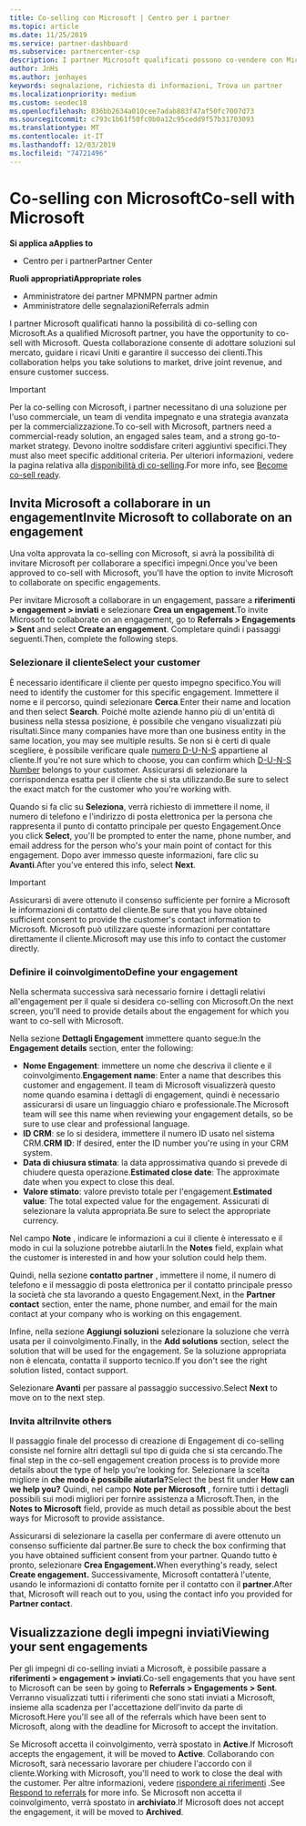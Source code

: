 ```yaml
---
title: Co-selling con Microsoft | Centro per i partner
ms.topic: article
ms.date: 11/25/2019
ms.service: partner-dashboard
ms.subservice: partnercenter-csp
description: I partner Microsoft qualificati possono co-vendere con Microsoft. Scopri come definire gli impegni, invitare Microsoft a collaborare o visualizzare gli impegni inviati.
author: JnHs
ms.author: jenhayes
keywords: segnalazione, richiesta di informazioni, Trova un partner
ms.localizationpriority: medium
ms.custom: seodec18
ms.openlocfilehash: 836bb2634a010cee7adab883f47af50fc7007d73
ms.sourcegitcommit: c793c1b61f50fc0b0a12c95cedd9f57b31703093
ms.translationtype: MT
ms.contentlocale: it-IT
ms.lasthandoff: 12/03/2019
ms.locfileid: "74721496"
---
```

# <a name="co-sell-with-microsoft"></a><span data-ttu-id="21abe-105">Co-selling con Microsoft</span><span class="sxs-lookup"><span data-stu-id="21abe-105">Co-sell with Microsoft</span></span>

<span data-ttu-id="21abe-106">**Si applica a**</span><span class="sxs-lookup"><span data-stu-id="21abe-106">**Applies to**</span></span>

-  <span data-ttu-id="21abe-107">Centro per i partner</span><span class="sxs-lookup"><span data-stu-id="21abe-107">Partner Center</span></span>

<span data-ttu-id="21abe-108">**Ruoli appropriati**</span><span class="sxs-lookup"><span data-stu-id="21abe-108">**Appropriate roles**</span></span>

- <span data-ttu-id="21abe-109">Amministratore dei partner MPN</span><span class="sxs-lookup"><span data-stu-id="21abe-109">MPN partner admin</span></span>
- <span data-ttu-id="21abe-110">Amministratore delle segnalazioni</span><span class="sxs-lookup"><span data-stu-id="21abe-110">Referrals admin</span></span>

<span data-ttu-id="21abe-111">I partner Microsoft qualificati hanno la possibilità di co-selling con Microsoft.</span><span class="sxs-lookup"><span data-stu-id="21abe-111">As a qualified Microsoft partner, you have the opportunity to co-sell with Microsoft.</span></span> <span data-ttu-id="21abe-112">Questa collaborazione consente di adottare soluzioni sul mercato, guidare i ricavi Uniti e garantire il successo dei clienti.</span><span class="sxs-lookup"><span data-stu-id="21abe-112">This collaboration helps you take solutions to market, drive joint revenue, and ensure customer success.</span></span>

> [!IMPORTANT]
> <span data-ttu-id="21abe-113">Per la co-selling con Microsoft, i partner necessitano di una soluzione per l'uso commerciale, un team di vendita impegnato e una strategia avanzata per la commercializzazione.</span><span class="sxs-lookup"><span data-stu-id="21abe-113">To co-sell with Microsoft, partners need a commercial-ready solution, an engaged sales team, and a strong go-to-market strategy.</span></span> <span data-ttu-id="21abe-114">Devono inoltre soddisfare criteri aggiuntivi specifici.</span><span class="sxs-lookup"><span data-stu-id="21abe-114">They must also meet specific additional criteria.</span></span> <span data-ttu-id="21abe-115">Per ulteriori informazioni, vedere la pagina relativa alla [disponibilità di co-selling](https://partner.microsoft.com/reach-customers/selling-with-microsoft#become-ready).</span><span class="sxs-lookup"><span data-stu-id="21abe-115">For more info, see [Become co-sell ready](https://partner.microsoft.com/reach-customers/selling-with-microsoft#become-ready).</span></span>

## <a name="invite-microsoft-to-collaborate-on-an-engagement"></a><span data-ttu-id="21abe-116">Invita Microsoft a collaborare in un engagement</span><span class="sxs-lookup"><span data-stu-id="21abe-116">Invite Microsoft to collaborate on an engagement</span></span>

<span data-ttu-id="21abe-117">Una volta approvata la co-selling con Microsoft, si avrà la possibilità di invitare Microsoft per collaborare a specifici impegni.</span><span class="sxs-lookup"><span data-stu-id="21abe-117">Once you've been approved to co-sell with Microsoft, you'll have the option to invite Microsoft to collaborate on specific engagements.</span></span>

<span data-ttu-id="21abe-118">Per invitare Microsoft a collaborare in un engagement, passare a **riferimenti > engagement > inviati** e selezionare **Crea un engagement**.</span><span class="sxs-lookup"><span data-stu-id="21abe-118">To invite Microsoft to collaborate on an engagement, go to **Referrals > Engagements > Sent** and select **Create an engagement**.</span></span> <span data-ttu-id="21abe-119">Completare quindi i passaggi seguenti.</span><span class="sxs-lookup"><span data-stu-id="21abe-119">Then, complete the following steps.</span></span>

### <a name="select-your-customer"></a><span data-ttu-id="21abe-120">Selezionare il cliente</span><span class="sxs-lookup"><span data-stu-id="21abe-120">Select your customer</span></span>

<span data-ttu-id="21abe-121">È necessario identificare il cliente per questo impegno specifico.</span><span class="sxs-lookup"><span data-stu-id="21abe-121">You will need to identify the customer for this specific engagement.</span></span> <span data-ttu-id="21abe-122">Immettere il nome e il percorso, quindi selezionare **Cerca**.</span><span class="sxs-lookup"><span data-stu-id="21abe-122">Enter their name and location and then select **Search**.</span></span> <span data-ttu-id="21abe-123">Poiché molte aziende hanno più di un'entità di business nella stessa posizione, è possibile che vengano visualizzati più risultati.</span><span class="sxs-lookup"><span data-stu-id="21abe-123">Since many companies have more than one business entity in the same location, you may see multiple results.</span></span> <span data-ttu-id="21abe-124">Se non si è certi di quale scegliere, è possibile verificare quale [numero D-U-N-S](https://www.dnb.com/duns-number.html) appartiene al cliente.</span><span class="sxs-lookup"><span data-stu-id="21abe-124">If you're not sure which to choose, you can confirm which [D-U-N-S Number](https://www.dnb.com/duns-number.html) belongs to your customer.</span></span> <span data-ttu-id="21abe-125">Assicurarsi di selezionare la corrispondenza esatta per il cliente che si sta utilizzando.</span><span class="sxs-lookup"><span data-stu-id="21abe-125">Be sure to select the exact match for the customer who you're working with.</span></span> 

<span data-ttu-id="21abe-126">Quando si fa clic su **Seleziona**, verrà richiesto di immettere il nome, il numero di telefono e l'indirizzo di posta elettronica per la persona che rappresenta il punto di contatto principale per questo Engagement.</span><span class="sxs-lookup"><span data-stu-id="21abe-126">Once you click **Select**, you'll be prompted to enter the name, phone number, and email address for the person who's your main point of contact for this engagement.</span></span> <span data-ttu-id="21abe-127">Dopo aver immesso queste informazioni, fare clic su **Avanti**.</span><span class="sxs-lookup"><span data-stu-id="21abe-127">After you've entered this info, select **Next**.</span></span>

> [!IMPORTANT]
> <span data-ttu-id="21abe-128">Assicurarsi di avere ottenuto il consenso sufficiente per fornire a Microsoft le informazioni di contatto del cliente.</span><span class="sxs-lookup"><span data-stu-id="21abe-128">Be sure that you have obtained sufficient consent to provide the customer's contact information to Microsoft.</span></span> <span data-ttu-id="21abe-129">Microsoft può utilizzare queste informazioni per contattare direttamente il cliente.</span><span class="sxs-lookup"><span data-stu-id="21abe-129">Microsoft may use this info to contact the customer directly.</span></span>

### <a name="define-your-engagement"></a><span data-ttu-id="21abe-130">Definire il coinvolgimento</span><span class="sxs-lookup"><span data-stu-id="21abe-130">Define your engagement</span></span>

<span data-ttu-id="21abe-131">Nella schermata successiva sarà necessario fornire i dettagli relativi all'engagement per il quale si desidera co-selling con Microsoft.</span><span class="sxs-lookup"><span data-stu-id="21abe-131">On the next screen, you'll need to provide details about the engagement for which you want to co-sell with Microsoft.</span></span>

<span data-ttu-id="21abe-132">Nella sezione **Dettagli Engagement** immettere quanto segue:</span><span class="sxs-lookup"><span data-stu-id="21abe-132">In the **Engagement details** section, enter the following:</span></span>
- <span data-ttu-id="21abe-133">**Nome Engagement**: immettere un nome che descriva il cliente e il coinvolgimento.</span><span class="sxs-lookup"><span data-stu-id="21abe-133">**Engagement name**: Enter a name that describes this customer and engagement.</span></span> <span data-ttu-id="21abe-134">Il team di Microsoft visualizzerà questo nome quando esamina i dettagli di engagement, quindi è necessario assicurarsi di usare un linguaggio chiaro e professionale.</span><span class="sxs-lookup"><span data-stu-id="21abe-134">The Microsoft team will see this name when reviewing your engagement details, so be sure to use clear and professional language.</span></span>
- <span data-ttu-id="21abe-135">**ID CRM**: se lo si desidera, immettere il numero ID usato nel sistema CRM.</span><span class="sxs-lookup"><span data-stu-id="21abe-135">**CRM ID**: If desired, enter the ID number you're using in your CRM system.</span></span>
- <span data-ttu-id="21abe-136">**Data di chiusura stimata**: la data approssimativa quando si prevede di chiudere questa operazione.</span><span class="sxs-lookup"><span data-stu-id="21abe-136">**Estimated close date**: The approximate date when you expect to close this deal.</span></span>
- <span data-ttu-id="21abe-137">**Valore stimato**: valore previsto totale per l'engagement.</span><span class="sxs-lookup"><span data-stu-id="21abe-137">**Estimated value**: The total expected value for the engagement.</span></span> <span data-ttu-id="21abe-138">Assicurati di selezionare la valuta appropriata.</span><span class="sxs-lookup"><span data-stu-id="21abe-138">Be sure to select the appropriate currency.</span></span>

<span data-ttu-id="21abe-139">Nel campo **Note** , indicare le informazioni a cui il cliente è interessato e il modo in cui la soluzione potrebbe aiutarli.</span><span class="sxs-lookup"><span data-stu-id="21abe-139">In the **Notes** field, explain what the customer is interested in and how your solution could help them.</span></span>

 <span data-ttu-id="21abe-140">Quindi, nella sezione **contatto partner** , immettere il nome, il numero di telefono e il messaggio di posta elettronica per il contatto principale presso la società che sta lavorando a questo Engagement.</span><span class="sxs-lookup"><span data-stu-id="21abe-140">Next, in the **Partner contact** section, enter the name, phone number, and email for the main contact at your company who is working on this engagement.</span></span>

<span data-ttu-id="21abe-141">Infine, nella sezione **Aggiungi soluzioni** selezionare la soluzione che verrà usata per il coinvolgimento.</span><span class="sxs-lookup"><span data-stu-id="21abe-141">Finally, in the **Add solutions** section, select the solution that will be used for the engagement.</span></span> <span data-ttu-id="21abe-142">Se la soluzione appropriata non è elencata, contatta il supporto tecnico.</span><span class="sxs-lookup"><span data-stu-id="21abe-142">If you don't see the right solution listed, contact support.</span></span>

<span data-ttu-id="21abe-143">Selezionare **Avanti** per passare al passaggio successivo.</span><span class="sxs-lookup"><span data-stu-id="21abe-143">Select **Next** to move on to the next step.</span></span>

### <a name="invite-others"></a><span data-ttu-id="21abe-144">Invita altri</span><span class="sxs-lookup"><span data-stu-id="21abe-144">Invite others</span></span>

<span data-ttu-id="21abe-145">Il passaggio finale del processo di creazione di Engagement di co-selling consiste nel fornire altri dettagli sul tipo di guida che si sta cercando.</span><span class="sxs-lookup"><span data-stu-id="21abe-145">The final step in the co-sell engagement creation process is to provide more details about the type of help you're looking for.</span></span> <span data-ttu-id="21abe-146">Selezionare la scelta migliore in **che modo è possibile aiutarla?**</span><span class="sxs-lookup"><span data-stu-id="21abe-146">Select the best fit under **How can we help you?**</span></span> <span data-ttu-id="21abe-147">Quindi, nel campo **Note per Microsoft** , fornire tutti i dettagli possibili sui modi migliori per fornire assistenza a Microsoft.</span><span class="sxs-lookup"><span data-stu-id="21abe-147">Then, in the **Notes to Microsoft** field, provide as much detail as possible about the best ways for Microsoft to provide assistance.</span></span>

<span data-ttu-id="21abe-148">Assicurarsi di selezionare la casella per confermare di avere ottenuto un consenso sufficiente dal partner.</span><span class="sxs-lookup"><span data-stu-id="21abe-148">Be sure to check the box confirming that you have obtained sufficient consent from your partner.</span></span> <span data-ttu-id="21abe-149">Quando tutto è pronto, selezionare **Crea Engagement.**</span><span class="sxs-lookup"><span data-stu-id="21abe-149">When everything's ready, select **Create engagement.**</span></span> <span data-ttu-id="21abe-150">Successivamente, Microsoft contatterà l'utente, usando le informazioni di contatto fornite per il contatto con il **partner**.</span><span class="sxs-lookup"><span data-stu-id="21abe-150">After that, Microsoft will reach out to you, using the contact info you provided for **Partner contact**.</span></span>

## <a name="viewing-your-sent-engagements"></a><span data-ttu-id="21abe-151">Visualizzazione degli impegni inviati</span><span class="sxs-lookup"><span data-stu-id="21abe-151">Viewing your sent engagements</span></span>

<span data-ttu-id="21abe-152">Per gli impegni di co-selling inviati a Microsoft, è possibile passare a **riferimenti > engagement > inviati**.</span><span class="sxs-lookup"><span data-stu-id="21abe-152">Co-sell engagements that you have sent to Microsoft can be seen by going to **Referrals > Engagements > Sent**.</span></span> <span data-ttu-id="21abe-153">Verranno visualizzati tutti i riferimenti che sono stati inviati a Microsoft, insieme alla scadenza per l'accettazione dell'invito da parte di Microsoft.</span><span class="sxs-lookup"><span data-stu-id="21abe-153">Here you'll see all of the referrals which have been sent to Microsoft, along with the deadline for Microsoft to accept the invitation.</span></span>

<span data-ttu-id="21abe-154">Se Microsoft accetta il coinvolgimento, verrà spostato in **Active**.</span><span class="sxs-lookup"><span data-stu-id="21abe-154">If Microsoft accepts the engagement, it will be moved to **Active**.</span></span> <span data-ttu-id="21abe-155">Collaborando con Microsoft, sarà necessario lavorare per chiudere l'accordo con il cliente.</span><span class="sxs-lookup"><span data-stu-id="21abe-155">Working with Microsoft, you'll need to work to close the deal with the customer.</span></span> <span data-ttu-id="21abe-156">Per altre informazioni, vedere [rispondere ai riferimenti](responding-to-referrals.md) .</span><span class="sxs-lookup"><span data-stu-id="21abe-156">See [Respond to referrals](responding-to-referrals.md) for more info.</span></span> <span data-ttu-id="21abe-157">Se Microsoft non accetta il coinvolgimento, verrà spostato in **archiviato**.</span><span class="sxs-lookup"><span data-stu-id="21abe-157">If Microsoft does not accept the engagement, it will be moved to **Archived**.</span></span>
